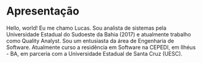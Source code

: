 # Apresentação

<p>Hello, world! Eu me chamo Lucas. Sou analista de sistemas pela Universidade Estadual do Sudoeste da Bahia (2017) e atualmente trabalho como Quality Analyst. Sou um entusiasta da área de Engenharia de Software. Atualmente curso a residência em Software na CEPEDI, em Ilhéus - BA, em parceria com a Universidade Estadual de Santa Cruz (UESC).</p>


